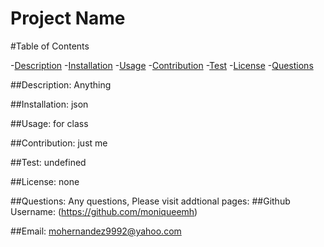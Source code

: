 
# Project Name

#Table of Contents

-[Description](#Description)
-[Installation](#Installation)
-[Usage](#Usage)
-[Contribution](#Contribution)
-[Test](#Test)
-[License](#License)
-[Questions](#Questions)

##Description:
Anything

##Installation:
json

##Usage:
for class

##Contribution:
just me

##Test:
undefined

##License:
none

##Questions:
Any questions, Please visit addtional pages:
##Github Username:
(https://github.com/moniqueemh)

##Email:
mohernandez9992@yahoo.com

